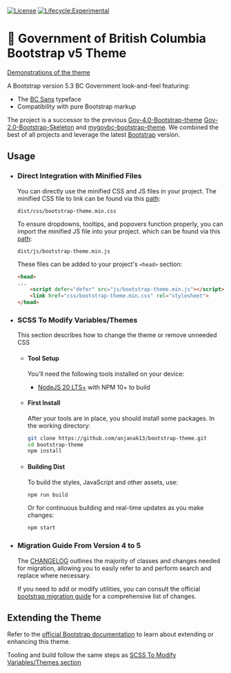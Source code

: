 
[![License](https://img.shields.io/badge/License-Apache%202.0-blue.svg)](LICENSE)
[![Lifecycle:Experimental](https://img.shields.io/badge/Lifecycle-Experimental-339999)](https://github.com/bcgov/repomountie/blob/master/doc/lifecycle-badges.md)

# 🚀 Government of British Columbia Bootstrap v5 Theme

[Demonstrations of the theme](https://anjanak13.github.io/bootstrap-theme/dist/index.html)

A Bootstrap version 5.3 BC Government look-and-feel featuring:

- The [BC Sans](https://www2.gov.bc.ca/gov/content/governments/services-for-government/policies-procedures/bc-visual-identity/bc-sans) typeface
- Compatibility with pure Bootstrap markup

The project is a successor to the previous
[Gov-4.0-Bootstrap-theme](https://github.com/bcgov/bootstrap-theme)
[Gov-2.0-Bootstrap-Skeleton](https://github.com/bcgov/Gov-2.0-Bootstrap-Skeleton)
and [mygovbc-bootstrap-theme](https://github.com/bcgov/mygovbc-bootstrap-theme).
We combined the best of all projects and leverage the latest
[Bootstrap](http://getbootstrap.com/) version.

## Usage

- ### Direct Integration with Minified Files

    You can directly use the minified CSS and JS files in your project. The minified CSS file to link can be found via this [path](dist/css/bootstrap-theme.min.css):

    `dist/css/bootstrap-theme.min.css`

    To ensure dropdowns, tooltips, and popovers function properly, you can import the minified JS file into your project. which can be found via this [path](dist/js/bootstrap-theme.min.js):

    `dist/js/bootstrap-theme.min.js`

    These files can be added to your project's `<head>` section:

    ```html
    <head>
    ...
        <script defer="defer" src="js/bootstrap-theme.min.js"></script>
        <link href="css/bootstrap-theme.min.css" rel="stylesheet">
    </head>
    ```

- ### SCSS To Modify Variables/Themes

    This section describes how to change the theme or remove unneeded CSS

    - #### Tool Setup

        You'll need the following tools installed on your device:
        
        * [NodeJS 20 LTS+](https://nodejs.org/en/) with NPM 10+ to build

    - #### First Install

        After your tools are in place, you should install some packages. In the working directory:

        ```bash
        git clone https://github.com/anjanak13/bootstrap-theme.git
        cd bootstrap-theme
        npm install
        ```

    - #### Building Dist

        To build the styles, JavaScript and other assets, use:

        ```bash
        npm run build
        ```    

        Or for continuous building and real-time updates as you make changes:

        ```bash
        npm start
        ```        

- ### Migration Guide From Version 4 to 5

    The [CHANGELOG](CHANGELOG.md) outlines the majority of classes and changes needed for migration, allowing you to easily refer to and perform search and replace where necessary.

    If you need to add or modify utilities, you can consult the official [bootstrap migration guide](https://getbootstrap.com/docs/5.3/migration/) for a comprehensive list of changes.

## Extending the Theme

Refer to the [official Bootstrap documentation](https://getbootstrap.com/docs/5.3/extend/approach/) to learn about extending or enhancing this theme. 

Tooling and build follow the same steps as [SCSS To Modify Variables/Themes section](#scss-to-modify-variablesthemes)